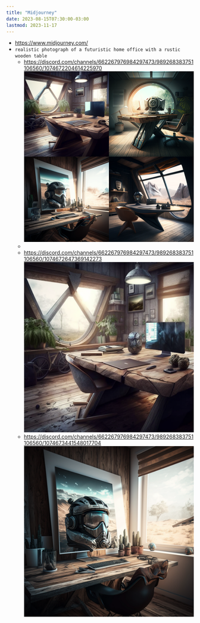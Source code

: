 ```yaml
---
title: "Midjourney"
date: 2023-08-15T07:30:00-03:00
lastmod: 2023-11-17
---
```

- https://www.midjourney.com/
- `realistic photograph of a futuristic home office with a rustic wooden table`
	- https://discord.com/channels/662267976984297473/989268383751106560/1074672204614225970 ![](/anotacoes/Assets/lucasrcezimbra_realistic_photograph_of_a_futuristi.png)
	- 
	- https://discord.com/channels/662267976984297473/989268383751106560/1074672647369142273 ![](/anotacoes/Assets/lucasrcezimbra_realistic_photograph_of_a_futuristi-1.png)
	- https://discord.com/channels/662267976984297473/989268383751106560/1074673441548017704 ![](/anotacoes/Assets/lucasrcezimbra_realistic_photograph_of_a_futuristi-2.png)
